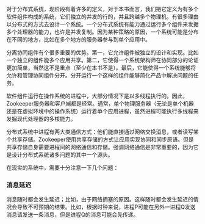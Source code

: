 对于分布式系统，现阶段有着许多的定义，对于本书而言，我们把它定义为有多个软件组件构成的系统，它们独立的并发的行的，并且跨越多个物理机。有很多理由以分布式的方式去设计一个系统。一个分布式系统有能力通过运行多个组件来发掘多个处理器的能力，也许是并发复制。因为某种策略的原因，一个系统可能是分布在不同的地方，比如在多个地方的服务器参与到单个应用中。

分离协同组件有个很多重要的优势。第一，它允许组件被独立的设计和实现。比如一个独立的组件能多个应用共享。第二，它使得一个系统架构师在协同部分的论证更加简单，当然这不是重点（至少在本书不是）。最后，它能使得一个系统能够将允许和管理协同组件分开。分开运行一个这样的组件能够简化产品中解决问题的任务。

软件组件运行在操作系统的进程中，大部分情况下是以多线程执行的。因此，Zookeeper服务器和客户端都是经常。通常，单个物理服务器（无论是单个机器还是在虚拟环境中的操作系统）运行着单个应用进程，虽然进程可能执行多线程来发掘现代处理器的多核能力。

分布式系统中进程有两大类通信方式：他们能直接通过网络交换消息，或者读写某个共享存储。Zookeeper使用共享存储的方式让应用实现协同和同步原语。但是共享存储自身需要进程间的网络通信和存储。强调网络通信是非常重要的，因为它是设计分布式系统诸多问题的其中一个源头。

在现实的系统中，需要十分注意一下几个问题：

### 消息延迟

消息随时都会发生延迟；比如，由于网络拥塞的原因。这样随时都会发生延迟的情况会导致不可预期的结果。比如，根据时钟来说，进程P可能在另外一进程Q发送消息请发送一条消息，但是进程Q的消息可能会先传递。



